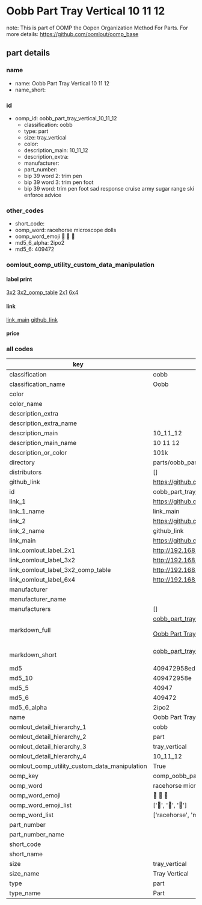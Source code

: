 # Oobb Part Tray Vertical 10 11 12  

note: This is part of OOMP the Oopen Organization Method For Parts. For more details: https://github.com/oomlout/oomp_base

##  part details





### name
* name: Oobb Part Tray Vertical 10 11 12
* name_short: 
### id
* oomp_id: oobb_part_tray_vertical_10_11_12
  * classification: oobb
  * type: part
  * size: tray_vertical
  * color: 
  * description_main: 10_11_12
  * description_extra: 
  * manufacturer: 
  * part_number: 
  * bip 39 word 2: trim pen
  * bip 39 word 3: trim pen foot
  * bip 39 word: trim pen foot sad response cruise army sugar range ski enforce advice

### other_codes
* short_code: 
* oomp_word: racehorse microscope dolls
* oomp_word_emoji :racehorse: :microscope: :dolls:
* md5_6_alpha: 2ipo2
* md5_6: 409472






### oomlout_oomp_utility_custom_data_manipulation
#### label print
[3x2](http://192.168.1.245:1112/?label=oomp%202ipo2)
[3x2_oomp_table](http://192.168.1.107:1112/?label=oomp%202ipo2)
[2x1](http://192.168.1.242:1112/?label=oomp%202ipo2)
[6x4](http://192.168.1.55:1112/?label=oomp%202ipo2)    

#### link

[link_main](https://github.com/oomlout/oomlout_oomp_current_version_messy/tree/main/parts/oobb_part_tray_vertical_10_11_12) [github_link](https://github.com/oomlout/oomlout_oomp_part_src/tree/main/parts/oobb_part_tray_vertical_10_11_12)                             

#### price







### all codes 
| key | value |  
| --- | --- |  
| classification | oobb |  
| classification_name | Oobb |  
| color |  |  
| color_name |  |  
| description_extra |  |  
| description_extra_name |  |  
| description_main | 10_11_12 |  
| description_main_name | 10 11 12 |  
| description_or_color | 101k |  
| directory | parts/oobb_part_tray_vertical_10_11_12 |  
| distributors | [] |  
| github_link | https://github.com/oomlout/oomlout_oomp_part_src/tree/main/parts/oobb_part_tray_vertical_10_11_12 |  
| id | oobb_part_tray_vertical_10_11_12 |  
| link_1 | https://github.com/oomlout/oomlout_oomp_current_version_messy/tree/main/parts/oobb_part_tray_vertical_10_11_12 |  
| link_1_name | link_main |  
| link_2 | https://github.com/oomlout/oomlout_oomp_part_src/tree/main/parts/oobb_part_tray_vertical_10_11_12 |  
| link_2_name | github_link |  
| link_main | https://github.com/oomlout/oomlout_oomp_current_version_messy/tree/main/parts/oobb_part_tray_vertical_10_11_12 |  
| link_oomlout_label_2x1 | http://192.168.1.242:1112/?label=oomp%202ipo2 |  
| link_oomlout_label_3x2 | http://192.168.1.245:1112/?label=oomp%202ipo2 |  
| link_oomlout_label_3x2_oomp_table | http://192.168.1.107:1112/?label=oomp%202ipo2 |  
| link_oomlout_label_6x4 | http://192.168.1.55:1112/?label=oomp%202ipo2 |  
| manufacturer |  |  
| manufacturer_name |  |  
| manufacturers | [] |  
| markdown_full | [oobb_part_tray_vertical_10_11_12](https://github.com/oomlout/oomlout_oomp_current_version_messy/tree/main/parts/oobb_part_tray_vertical_10_11_12)<br>[](https://github.com/oomlout/oomlout_oomp_current_version_messy/tree/main/parts/oobb_part_tray_vertical_10_11_12)<br>[Oobb Part Tray Vertical 10 11 12](https://github.com/oomlout/oomlout_oomp_current_version_messy/tree/main/parts/oobb_part_tray_vertical_10_11_12)<br><br> |  
| markdown_short | [oobb_part_tray_vertical_10_11_12](https://github.com/oomlout/oomlout_oomp_current_version_messy/tree/main/parts/oobb_part_tray_vertical_10_11_12)<br><br> |  
| md5 | 409472958ed8c180d2dbdbdab5e89f45 |  
| md5_10 | 409472958e |  
| md5_5 | 40947 |  
| md5_6 | 409472 |  
| md5_6_alpha | 2ipo2 |  
| name | Oobb Part Tray Vertical 10 11 12 |  
| oomlout_detail_hierarchy_1 | oobb |  
| oomlout_detail_hierarchy_2 | part |  
| oomlout_detail_hierarchy_3 | tray_vertical |  
| oomlout_detail_hierarchy_4 | 10_11_12 |  
| oomlout_oomp_utility_custom_data_manipulation | True |  
| oomp_key | oomp_oobb_part_tray_vertical_10_11_12 |  
| oomp_word | racehorse microscope dolls |  
| oomp_word_emoji | :racehorse: :microscope: :dolls: |  
| oomp_word_emoji_list | [':racehorse:', ':microscope:', ':dolls:'] |  
| oomp_word_list | ['racehorse', 'microscope', 'dolls'] |  
| part_number |  |  
| part_number_name |  |  
| short_code |  |  
| short_name |  |  
| size | tray_vertical |  
| size_name | Tray Vertical |  
| type | part |  
| type_name | Part |  
